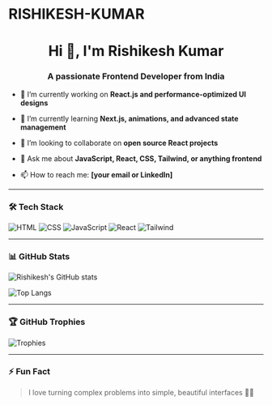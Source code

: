 # RISHIKESH-KUMAR
<h1 align="center">Hi 👋, I'm Rishikesh Kumar</h1>
<h3 align="center">A passionate Frontend Developer from India</h3>

- 🔭 I’m currently working on **React.js and performance-optimized UI designs**

- 🌱 I’m currently learning **Next.js, animations, and advanced state management**

- 👯 I’m looking to collaborate on **open source React projects**

- 💬 Ask me about **JavaScript, React, CSS, Tailwind, or anything frontend**

- 📫 How to reach me: **[your email or LinkedIn]**

---

### 🛠️ Tech Stack
![HTML](https://img.shields.io/badge/-HTML5-orange?logo=html5&logoColor=white)
![CSS](https://img.shields.io/badge/-CSS3-blue?logo=css3)
![JavaScript](https://img.shields.io/badge/-JavaScript-yellow?logo=javascript)
![React](https://img.shields.io/badge/-React.js-61DAFB?logo=react)
![Tailwind](https://img.shields.io/badge/-Tailwind_CSS-38B2AC?logo=tailwind-css)

---

### 📊 GitHub Stats
![Rishikesh's GitHub stats](https://github-readme-stats.vercel.app/api?username=RishikeshKumar&show_icons=true&theme=tokyonight)

![Top Langs](https://github-readme-stats.vercel.app/api/top-langs/?username=RishikeshKumar&layout=compact&theme=tokyonight)

---

### 🏆 GitHub Trophies
![Trophies](https://github-profile-trophy.vercel.app/?username=RishikeshKumar&theme=onedark)

---

### ⚡ Fun Fact
> I love turning complex problems into simple, beautiful interfaces 🎨✨
